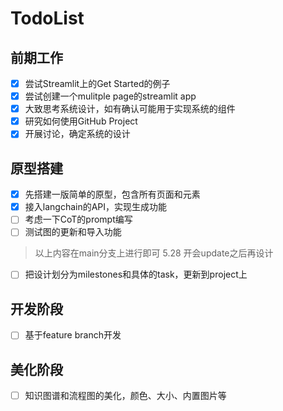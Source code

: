 # TodoList

## 前期工作
- [x] 尝试Streamlit上的Get Started的例子
- [x] 尝试创建一个mulitple page的streamlit app
- [x] 大致思考系统设计，如有确认可能用于实现系统的组件
- [x] 研究如何使用GitHub Project
- [x] 开展讨论，确定系统的设计
## 原型搭建
- [x] 先搭建一版简单的原型，包含所有页面和元素
- [x] 接入langchain的API，实现生成功能
- [ ] 考虑一下CoT的prompt编写
- [ ] 测试图的更新和导入功能
> 以上内容在main分支上进行即可
> 5.28 开会update之后再设计
- [ ] 把设计划分为milestones和具体的task，更新到project上
## 开发阶段
- [ ] 基于feature branch开发


## 美化阶段
- [ ] 知识图谱和流程图的美化，颜色、大小、内置图片等